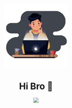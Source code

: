 <div width="100%" align="center">
  <img src="profile.gif" style="max-width:200px;"/>
  <h1 align="center"><b>Hi Bro 👋</b></h1>
  
  [<img src="https://img.shields.io/badge/figuran_04-Instagram-dd48ab"/>](https://www.instagram.com/figuran_04)
</div>

